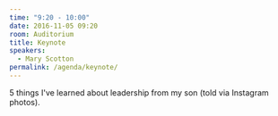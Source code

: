 ```yaml
---
time: "9:20 - 10:00"
date: 2016-11-05 09:20
room: Auditorium
title: Keynote
speakers:
  - Mary Scotton
permalink: /agenda/keynote/
---
```


5 things I've learned about leadership from my son (told via Instagram photos).
